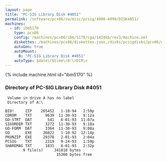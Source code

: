 ```yaml
---
layout: page
title: "PC-SIG Library Disk #4051"
permalink: /software/pcx86/sw/misc/pcsig/4000-4999/DISK4051/
machines:
  - id: ibm5170
    type: pcx86
    config: /machines/pcx86/ibm/5170/cga/1024kb/rev3/machine.xml
    diskettes: /machines/pcx86/diskettes.json,/disks/pcsigdisks/pcx86/diskettes.json
    autoGen: true
    autoMount:
      B: "PC-SIG Library Disk #4051"
    autoType: $date\r$time\rB:\rDIR\r
---
```


{% include machine.html id="ibm5170" %}

### Directory of PC-SIG Library Disk #4051

     Volume in drive A has no label
     Directory of A:\

    BIO!     ZIP    265452   1-10-94   2:59p
    CDROM    TXT      9639  11-30-93   9:12a
    GO-STRT  DAT       541   6-01-93  11:07a
    SIGORDER TXT      3272  11-30-93   9:10a
    GO-FORM  DAT      3364  11-30-93   9:08a
    GO       EXE     26022   1-10-92  12:14p
    PKUNZIP  EXE     29378   2-01-93   2:04a
    PCSIG    TXT      2319   9-24-93   1:59p
    SHAREMAG TXT      1831   6-01-93   2:32p
            9 file(s)     341818 bytes
                           15360 bytes free
